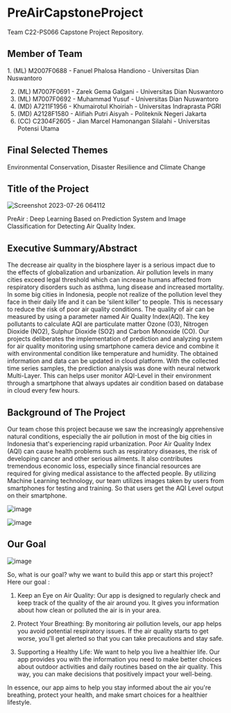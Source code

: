# PreAirCapstoneProject
Team C22-PS066 Capstone Project Repository.

<h2>Member of Team</h2>
1.	(ML) M2007F0688 - Fanuel Phalosa Handiono - Universitas Dian Nuswantoro

2.	(ML) M7007F0691 - Zarek Gema Galgani - Universitas Dian Nuswantoro
3.	(ML) M7007F0692 - Muhammad Yusuf - Universitas Dian Nuswantoro 
4.	(MD) A7211F1956 - Khumairotul Khoiriah - Universitas Indraprasta PGRI 
5.	(MD) A2128F1580 - Alifiah Putri Aisyah - Politeknik Negeri Jakarta 
6.	(CC) C2304F2605 - Jian Marcel Hamonangan Silalahi  - Universitas Potensi Utama

<h2>Final Selected Themes</h2>

Environmental Conservation, Disaster Resilience and Climate Change

<h2>Title of the Project</h2>

![Screenshot 2023-07-26 064112](https://github.com/gani88/PreAirCapstoneProject/assets/79634101/98f007c3-c6de-4fc4-b257-8dd6a72b8d26)

PreAir : Deep Learning Based on Prediction System and Image Classification for Detecting Air Quality Index.

<h2>Executive Summary/Abstract</h2>

The decrease air quality in the biosphere layer is a serious impact due to the effects of globalization and urbanization. Air pollution levels in many cities exceed legal threshold which can increase humans affected from respiratory disorders such as asthma, lung disease and increased mortality. In some big cities in Indonesia, people not realize of the pollution level they face in their daily life and it can be ‘silent killer’ to people. This is necessary to reduce the risk of poor air quality conditions. The quality of air can be measured by using a parameter named Air Quality Index(AQI). The key pollutants to calculate AQI are particulate matter Ozone (O3), Nitrogen Dioxide (NO2), Sulphur Dioxide (SO2) and Carbon Monoxide (CO). Our projects deliberates the implementation of prediction and analyzing system for air quality monitoring using smartphone camera device and combine it with environmental condition like temperature and humidity. The obtained information and data can be updated in cloud platform. With the collected time series samples, the prediction analysis was done with neural network Multi-Layer. This can helps user monitor AQI-Level in their environment through a smartphone that always updates air condition based on database in cloud every few hours. 

<h2>Background of The Project</h2>

Our team chose this project because we saw the increasingly apprehensive natural conditions, especially the air pollution in most of the big cities in Indonesia that's experiencing rapid urbanization. Poor Air Quality Index (AQI) can cause health problems such as respiratory diseases, the risk of developing cancer and other serious ailments. It also contributes tremendous economic loss, especially since financial resources are required for giving medical assistance to the affected people. By utilizing Machine Learning technology, our team utilizes images taken by users from smartphones for testing and training. So that users get the AQI  Level output on their smartphone.

![image](https://github.com/gani88/PreAirCapstoneProject/assets/79634101/e930df52-f8bc-4b0a-813b-daf4fc088379)

![image](https://github.com/gani88/PreAirCapstoneProject/assets/79634101/341e3b28-37b3-4bde-820f-cdec270633ab)

<h2>Our Goal</h2>

![image](https://github.com/gani88/PreAirCapstoneProject/assets/79634101/b6e3d8bf-88c5-48ef-9be2-90fef5894867)

So, what is our goal? why we want to build this app or start this project? Here our goal :

1. Keep an Eye on Air Quality: Our app is designed to regularly check and keep track of the quality of the air around you. It gives you information about how clean or polluted the air is in your area.

2. Protect Your Breathing: By monitoring air pollution levels, our app helps you avoid potential respiratory issues. If the air quality starts to get worse, you'll get alerted so that you can take precautions and stay safe.

3. Supporting a Healthy Life: We want to help you live a healthier life. Our app provides you with the information you need to make better choices about outdoor activities and daily routines based on the air quality. This way, you can make decisions that positively impact your well-being.

In essence, our app aims to help you stay informed about the air you're breathing, protect your health, and make smart choices for a healthier lifestyle.
